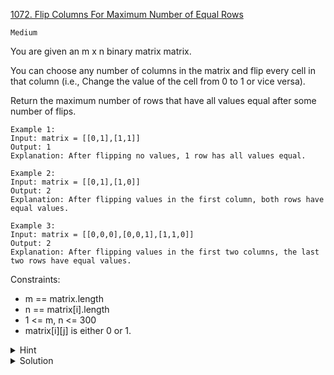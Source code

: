 [1072. Flip Columns For Maximum Number of Equal Rows](https://leetcode.com/problems/flip-columns-for-maximum-number-of-equal-rows/description/)

`Medium`

You are given an m x n binary matrix matrix.

You can choose any number of columns in the matrix and flip every cell in that column (i.e., Change the value of the cell from 0 to 1 or vice versa).

Return the maximum number of rows that have all values equal after some number of flips.

```
Example 1:
Input: matrix = [[0,1],[1,1]]
Output: 1
Explanation: After flipping no values, 1 row has all values equal.

Example 2:
Input: matrix = [[0,1],[1,0]]
Output: 2
Explanation: After flipping values in the first column, both rows have equal values.

Example 3:
Input: matrix = [[0,0,0],[0,0,1],[1,1,0]]
Output: 2
Explanation: After flipping values in the first two columns, the last two rows have equal values.
```

Constraints:

- m == matrix.length
- n == matrix[i].length
- 1 <= m, n <= 300
- matrix[i][j] is either 0 or 1.

<details>
<summary>Hint</summary>

Flipping a subset of columns is like doing a bitwise XOR of some number K onto each row. We want rows X with X ^ K = all 0s or all 1s. This is the same as X = X^K ^K = (all 0s or all 1s) ^ K, so we want to count rows that have opposite bits set. For example, if K = 1, then we count rows X = (00000...001, or 1111....110).

</details>

<details>
<summary>Solution</summary>

[Java easy solution + explanation - motorix](https://leetcode.com/problems/flip-columns-for-maximum-number-of-equal-rows/solutions/303897/java-easy-solution-explanation/?orderBy=most_votes)
</details>